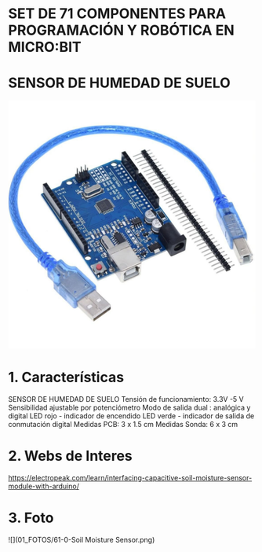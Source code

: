 # **SET DE 71 COMPONENTES PARA PROGRAMACIÓN Y ROBÓTICA EN MICRO:BIT**

# SENSOR DE HUMEDAD DE SUELO


![](01_fotos/03-2-uno-r3.jpeg)

# 1. Características

SENSOR DE HUMEDAD DE SUELO
Tensión de funcionamiento: 3.3V -5 V
Sensibilidad ajustable por potenciómetro
Modo de salida dual : analógica y digital
LED rojo - indicador de encendido
LED verde - indicador de salida de conmutación digital
Medidas PCB: 3 x 1.5 cm
Medidas Sonda: 6  x 3 cm

# 2. Webs de Interes

<https://electropeak.com/learn/interfacing-capacitive-soil-moisture-sensor-module-with-arduino/>

# 3. Foto

![](01_FOTOS/61-0-Soil Moisture Sensor.png)
